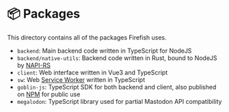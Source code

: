 # 📦 Packages

This directory contains all of the packages Firefish uses.

- `backend`: Main backend code written in TypeScript for NodeJS
- `backend/native-utils`: Backend code written in Rust, bound to NodeJS by [NAPI-RS](https://napi.rs/)
- `client`: Web interface written in Vue3 and TypeScript
- `sw`: Web [Service Worker](https://developer.mozilla.org/en-US/docs/Web/API/Service_Worker_API) written in TypeScript
- `goblin-js`: TypeScript SDK for both backend and client, also published on [NPM](https://www.npmjs.com/package/goblin-js) for public use
- `megalodon`: TypeScript library used for partial Mastodon API compatibility
